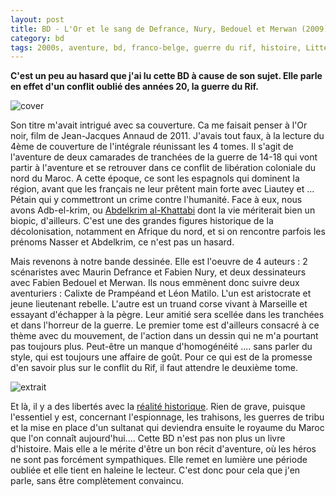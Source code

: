 ```yaml
---
layout: post
title: BD - L'Or et le sang de Defrance, Nury, Bedouel et Merwan (2009)
category: bd
tags: 2000s, aventure, bd, franco-belge, guerre du rif, histoire, Littérature et BD, maroc
---
```

**C'est un peu au hasard que j'ai lu cette BD à cause de son sujet. Elle parle en effet d'un conflit oublié des années 20, la guerre du Rif.**

![cover](https://filedn.eu/llqi9IBxlYouGRXYG2xlROb/img/2017/loretlesang.jpg)

Son titre m'avait intrigué avec sa couverture. Ca me faisait penser à l'Or noir, film de Jean-Jacques Annaud de 2011. J'avais tout faux, à la lecture du 4ème de couverture de l'intégrale réunissant les 4 tomes. Il s'agit de l'aventure de deux camarades de tranchées de la guerre de 14-18 qui vont partir à l'aventure et se retrouver dans ce conflit de libération coloniale du nord du Maroc. A cette époque, ce sont les espagnols qui dominent la région, avant que les français ne leur prêtent main forte avec Liautey et ... Pétain qui y commettront un crime contre l'humanité. Face à eux, nous avons Adb-el-krim, ou <a href="https://fr.wikipedia.org/wiki/Abdelkrim_al-Khattabi">Abdelkrim al-Khattabi</a> dont la vie mériterait bien un biopic, d'ailleurs. C'est une des grandes figures historique de la décolonisation, notamment en Afrique du nord, et si on rencontre parfois les prénoms Nasser et Abdelkrim, ce n'est pas un hasard.

Mais revenons à notre bande dessinée. Elle est l'oeuvre de 4 auteurs : 2 scénaristes avec Maurin Defrance et Fabien Nury, et deux dessinateurs avec Fabien Bedouel et Merwan. Ils nous emmènent donc suivre deux aventuriers : Calixte de Prampéand et Léon Matilo. L'un est aristocrate et jeune lieutenant rebelle. L'autre est un truand corse vivant à Marseille et essayant d'échapper à la pègre. Leur amitié sera scellée dans les tranchées et dans l'horreur de la guerre. Le premier tome est d'ailleurs consacré à ce thème avec du mouvement, de l'action dans un dessin qui ne m'a pourtant pas toujours plus. Peut-être un manque d'homogénéité .... sans parler du style, qui est toujours une affaire de goût. Pour ce qui est de la promesse d'en savoir plus sur le conflit du Rif, il faut attendre le deuxième tome.

![extrait](https://filedn.eu/llqi9IBxlYouGRXYG2xlROb/img/2017/orsang.png)

Et là, il y a des libertés avec la <a href="https://fr.wikipedia.org/wiki/Guerre_du_Rif">réalité historique</a>. Rien de grave, puisque l'essentiel y est, concernant l'espionnage, les trahisons, les guerres de tribu et la mise en place d'un sultanat qui deviendra ensuite le royaume du Maroc que l'on connaît aujourd'hui.... Cette BD n'est pas non plus un livre d'histoire. Mais elle a le mérite d'être un bon récit d'aventure, où les héros ne sont pas forcément sympathiques. Elle remet en lumière une période oubliée et elle tient en haleine le lecteur. C'est donc pour cela que j'en parle, sans être complètement convaincu.


